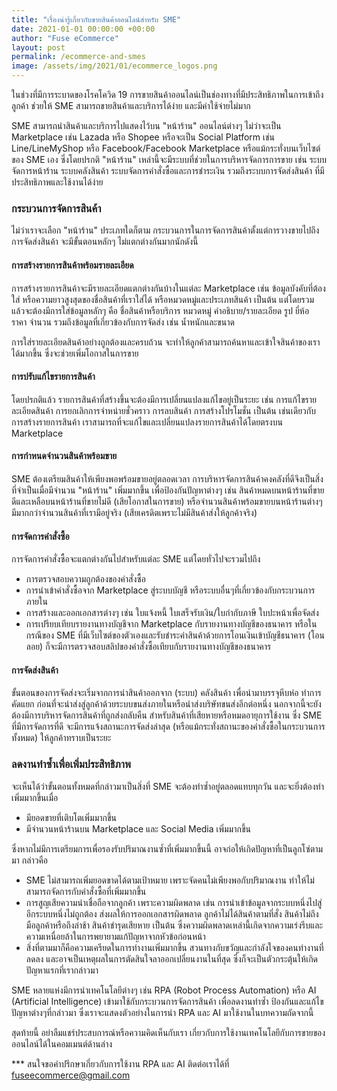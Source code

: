 ```yaml
---
title: "เรื่องน่ารู้เกี่ยวกับขายสินค้าออนไลน์สำหรับ SME"
date: 2021-01-01 00:00:00 +00:00
author: "Fuse eCommerce"
layout: post
permalink: /ecommerce-and-smes
image: /assets/img/2021/01/ecommerce_logos.png
---
```


ในช่วงที่มีการระบาดของโรคโควิด 19 การขายสินค้าออนไลน์เป็นช่องทางที่มีประสิทธิภาพในการเข้าถึงลูกค้า ช่วยให้ SME สามารถขายสินค้าและบริการได้ง่าย และมีค่าใช้จ่ายไม่มาก

SME สามารถนำสินค้าและบริการไปแสดงไว้บน "หน้าร้าน" ออนไลน์ต่างๆ ไม่ว่าจะเป็น Marketplace เช่น Lazada หรือ Shopee หรือจะเป็น Social Platform เช่น Line/LineMyShop หรือ Facebook/Facebook Marketplace หรือแม้กระทั่งบนเว็บไซต์ของ SME เอง ซึ่งโดยปรกติ "หน้าร้าน" เหล่านี้จะมีระบบที่ช่วยในการบริหารจัดการการขาย เช่น ระบบจัดการหน้าร้าน ระบบคลังสินค้า ระบบจัดการคำสั่งซื้อและการชำระเงิน รวมถึงระบบการจัดส่งสินค้า ที่มีประสิทธิภาพและใช้งานได้ง่าย

### กระบวนการจัดการสินค้า
ไม่ว่าเราจะเลือก "หน้าร้าน" ประเภทใดก็ตาม กระบวนการในการจัดการสินค้าตั้งแต่การวางขายไปถึงการจัดส่งสินค้า จะมีขั้นตอนหลักๆ ไม่แตกต่างกันมากนักดังนี้

#### การสร้างรายการสินค้าพร้อมรายละเอียด
การสร้างรายการสินค้าจะมีรายละเอียดแตกต่างกันบ้างในแต่ละ Marketplace เช่น ข้อมูลบังคับที่ต้องใส่ หรือความยาวสูงสุดของชื่อสินค้าที่เราใส่ได้ หรือหมวดหมู่และประเภทสินค้า เป็นต้น แต่โดยรวมแล้วจะต้องมีการใส่ข้อมูลหลักๆ คือ ชื่อสินค้าหรือบริการ หมวดหมู่ คำอธิบาย/รายละเอียด รูป ยี่ห้อ ราคา จำนวน รวมถึงข้อมูลที่เกี่ยวข้องกับการจัดส่ง เช่น น้ำหนักและขนาด

การใส่รายละเอียดสินค้าอย่างถูกต้องและครบถ้วน จะทำให้ลูกค้าสามารถค้นหาและเข้าใจสินค้าของเราได้มากขึ้น ซึ่งจะช่วยเพิ่มโอกาสในการขาย

#### การปรับแก้ไขรายการสินค้า
โดยปรกติแล้ว รายการสินค้าที่สร้างขึ้นจะต้องมีการเปลี่ยนแปลงแก้ไขอยู่เป็นระยะ เช่น การแก้ไขรายละเอียดสินค้า การยกเลิกการจำหน่ายชั่วคราว การลบสินค้า การสร้างโปรโมชั่น เป็นต้น เช่นเดียวกับการสร้างรายการสินค้า เราสามารถที่จะแก้ไขและเปลี่ยนแปลงรายการสินค้าได้โดยตรงบน Marketplace

#### การกำหนดจำนวนสินค้าพร้อมขาย
SME ต้องเตรียมสินค้าให้เพียงพอพร้อมขายอยู่ตลอดเวลา การบริหารจัดการสินค้าคงคลังที่ดีจึงเป็นสิ่งที่จำเป็นเมื่อมีจำนวน "หน้าร้าน" เพิ่มมากขึ้น เพื่อป้องกันปัญหาต่างๆ เช่น สินค้าหมดบนหน้าร้านที่ขายดีและเหลือบนหน้าร้านที่ขายไม่ดี (เสียโอกาสในการขาย) หรือจำนวนสินค้าพร้อมขายบนหน้าร้านต่างๆ มีมากกว่าจำนวนสินค้าที่เรามีอยู่จริง (เสียเครดิตเพราะไม่มีสินค้าส่งให้ลูกค้าจริง) 

#### การจัดการคำสั่งซื้อ
การจัดการคำสั่งซื้อจะแตกต่างกันไปสำหรับแต่ละ SME แต่โดยทั่วไปจะรวมไปถึง
- การตรวจสอบความถูกต้องของคำสั่งซื้อ
- การนำเข้าคำสั่งซื้อจาก Marketplace สู่ระบบบัญชี หรือระบบอื่นๆที่เกี่ยวข้องกับกระบวนการภายใน
- การสร้างและออกเอกสารต่างๆ เช่น ใบแจ้งหนี้ ใบเสร็จรับเงิน/ใบกำกับภาษี ใบปะหน้าเพื่อจัดส่ง
- การเปรียบเทียบรายงานทางบัญชีจาก Marketplace กับรายงานทางบัญชีของธนาคาร หรือในกรณีของ SME ที่มีเว็บไซต์ของตัวเองและรับชำระค่าสินค้าด้วยการโอนเงินเข้าบัญชีธนาคาร (โอนลอย) ก็จะมีการตรวจสอบสลิปของคำสั่งซื้อเทียบกับรายงานทางบัญชีของธนาคาร

#### การจัดส่งสินค้า
ขั้นตอนของการจัดส่งจะเริ่มจากการนำสินค้าออกจาก (ระบบ) คลังสินค้า เพื่อนำมาบรรจุหีบห่อ ทำการคัดแยก ก่อนที่จะนำส่งสู่ลูกค้าด้วยระบบขนส่งภายในหรือนำส่งบริษัทขนส่งอีกต่อหนึ่ง นอกจากนี้จะยังต้องมีการบริหารจัดการสินค้าที่ถูกส่งกลับคืน สำหรับสินค้าที่เสียหายหรือหมดอายุการใช้งาน ซึ่ง SME ที่มีการจัดการที่ดี จะมีการแจ้งสถานะการจัดส่งล่าสุด (หรือแม้กระทั่งสถานะของคำสั่งซื้อในกระบวนการทั้งหมด) ให้ลูกค้าทราบเป็นระยะ

### ลดงานทำซ้ำเพื่อเพิ่มประสิทธิภาพ
จะเห็นได้ว่าขั้นตอนทั้งหมดที่กล่าวมาเป็นสิ่งที่ SME จะต้องทำซ้ำอยู่ตลอดแทบทุกวัน และจะยิ่งต้องทำเพิ่มมากขึ้นเมื่อ
- มียอดขายที่เติบโตเพิ่มมากขึ้น
- มีจำนวนหน้าร้านบน Marketplace และ Social Media เพิ่มมากขึ้น

ซึ่งหากไม่มีการเตรียมการเพื่อรองรับปริมาณงานซ้ำที่เพิ่มมากขึ้นนี้ อาจก่อให้เกิดปัญหาที่เป็นลูกโซ่ตามมา กล่าวคือ
- SME ไม่สามารถเพิ่มยอดขาดได้ตามเป้าหมาย เพราะจัดคนไม่เพียงพอกับปริมาณงาน ทำให้ไม่สามารถจัดการกับคำสั่งซื้อที่เพิ่มมากขึ้น
- การสูญเสียความน่าเชื่อถือจากลูกค้า เพราะความผิดพลาด เช่น การนำเข้าข้อมูลจากระบบหนึ่งไปสู่อีกระบบหนึ่งไม่ถูกต้อง ส่งผลให้การออกเอกสารผิดพลาด ลูกค้าไม่ได้สินค้าตามที่สั่ง สินค้าไม่ถึงมือลูกค้าหรือถึงล่าช้า สินค้าชำรุดเสียหาย เป็นต้น ซึ่งความผิดพลาดเหล่านี้เกิดจากความเร่งรีบและความเหนื่อยล้าในการพยายามแก้ปัญหาจากหัวข้อก่อนหน้า 
- สิ่งที่ตามมาก็คือความเครียดในการทำงานเพิ่มมากขึ้น สวนทางกับขวัญและกำลังใจของคนทำงานที่ลดลง และอาจเป็นเหตุผลในการตัดสินใจลาออกเปลี่ยนงานในที่สุด ซึ่งก็จะเป็นตัวกระตุ้นให้เกิดปัญหาแรกที่เรากล่าวมา

SME หลายแห่งมีการนำเทคโนโลยีต่างๆ เช่น RPA (Robot Process Automation) หรือ AI (Artificial Intelligence) เข้ามาใช้กับกระบวนการจัดการสินค้า เพื่อลดงานทำซ้ำ ป้องกันและแก้ไขปัญหาต่างๆที่กล่าวมา ซึ่งเราจะแสดงตัวอย่างในการนำ RPA และ AI มาใช้งานในบทความถัดจากนี้ 

สุดท้ายนี้ อย่าลืมแชร์ประสบการณ์หรือความคิดเห็นกับเรา เกี่ยวกับการใช้งานเทคโนโลยีกับการขายของออนไลน์ได้ในคอมเมนต์ด้านล่าง

*** สนใจขอคำปรึกษาเกี่ยวกับการใช้งาน RPA และ AI ติดต่อเราได้ที่ fuseecommerce@gmail.com
